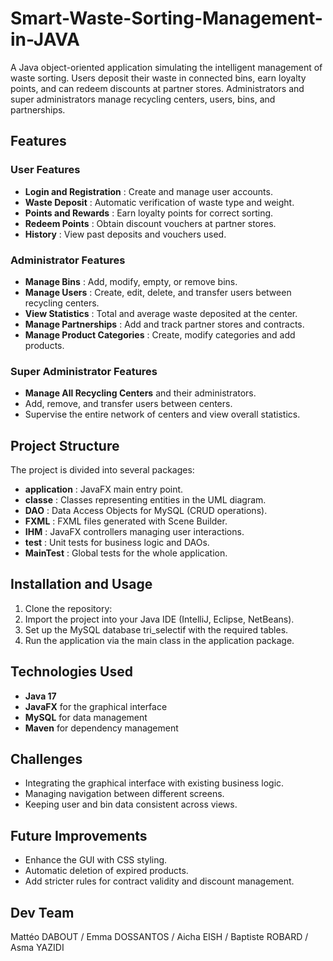 # Smart-Waste-Sorting-Management-in-JAVA

A Java object-oriented application simulating the intelligent management of waste sorting. Users deposit their waste in connected bins, earn loyalty points, and can redeem discounts at partner stores. Administrators and super administrators manage recycling centers, users, bins, and partnerships.

## Features

### User Features
- **Login and Registration** : Create and manage user accounts.
- **Waste Deposit** : Automatic verification of waste type and weight.
- **Points and Rewards** : Earn loyalty points for correct sorting.
- **Redeem Points** : Obtain discount vouchers at partner stores.
- **History** : View past deposits and vouchers used.

### Administrator Features
- **Manage Bins** : Add, modify, empty, or remove bins.
- **Manage Users** : Create, edit, delete, and transfer users between recycling centers.
- **View Statistics** : Total and average waste deposited at the center.
- **Manage Partnerships** : Add and track partner stores and contracts.
- **Manage Product Categories** : Create, modify categories and add products.

### Super Administrator Features
- **Manage All Recycling Centers** and their administrators.
- Add, remove, and transfer users between centers.
- Supervise the entire network of centers and view overall statistics.

## Project Structure

The project is divided into several packages:

- **application** : JavaFX main entry point.
- **classe** : Classes representing entities in the UML diagram.
- **DAO** : Data Access Objects for MySQL (CRUD operations).
- **FXML** : FXML files generated with Scene Builder.
- **IHM** : JavaFX controllers managing user interactions.
- **test** : Unit tests for business logic and DAOs.
- **MainTest** : Global tests for the whole application.

## Installation and Usage

1. Clone the repository:  
2. Import the project into your Java IDE (IntelliJ, Eclipse, NetBeans).
3. Set up the MySQL database tri_selectif with the required tables.
4. Run the application via the main class in the application package.

## Technologies Used
- **Java 17**
- **JavaFX** for the graphical interface
- **MySQL** for data management
- **Maven** for dependency management

## Challenges
- Integrating the graphical interface with existing business logic.
- Managing navigation between different screens.
- Keeping user and bin data consistent across views.

## Future Improvements
- Enhance the GUI with CSS styling.
- Automatic deletion of expired products.
- Add stricter rules for contract validity and discount management.

## Dev Team
Mattéo DABOUT /
Emma DOSSANTOS /
Aicha EISH /
Baptiste ROBARD /
Asma YAZIDI
